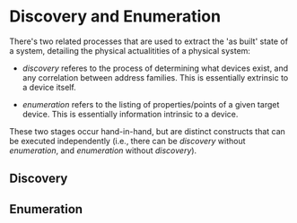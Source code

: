 # Discovery and Enumeration

There's two related processes that are used to extract the
'as built' state of a system, detailing the physical actualitities
of a physical system:

* _discovery_ referes to the process of determining what devices
exist, and any correlation between address families. This is
essentially extrinsic to a device itself.

* _enumeration_ refers to the listing of properties/points of a given
target device. This is essentially information intrinsic to a
device.

These two stages occur hand-in-hand, but are distinct constructs that
can be executed independently (i.e., there can be _discovery_ without
_enumeration_, and _enumeration_ without _discovery_).

## Discovery

## Enumeration

